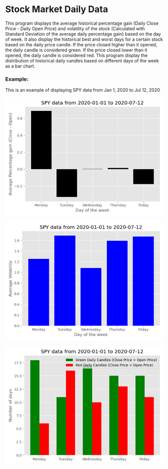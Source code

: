 #  Stock Market Daily Data

This program displays the average historical percentage gain (Daily Close Price - Daily Open Price) and volatility of the stock (Calculated with Standard Deviation of the average daily percentage gain) based on the day of week. It also display the historical best and worst days for a certain stock based on the daily price candle. If the price closed higher than it opened, the daily candle is considered green. If the price closed lower than it opened, the daily candle is considered red. This program display the distribution of historical daily candles based on different days of the week as a bar chart.

### Example:
This is an example of displaying SPY data from Jan 1, 2020 to Jul 12, 2020

![Average Gain](average_gain.png)

![Average Volatility](average_volatility.png)

![Daily Candle](daily_candle.png)